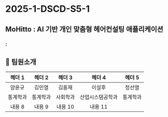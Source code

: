 # 2025-1-DSCD-S5-1
## MoHitto : AI 기반 개인 맞춤형 헤어컨설팅 애플리케이션
### : 

## 👥 팀원소개 

| 헤더 1 | 헤더 2 | 헤더 3 | 헤더 4 | 헤더 5 |
|:------:|:------:|:------:|:------:|:------:|
| 양윤규 | 김민열 | 김홍재 | 이설후 | 정선열 |
| 통계학과 | 통계학과 | 사회학과 | 산업시스템공학과 | 통계학과 |  
| 내용 8 | 내용 9 | 내용 10| 내용 11|        |  
